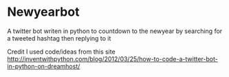 Newyearbot
==========

A twitter bot writen in python to countdown to the newyear by searching for a tweeted hashtag then replying to it

Credit I used code/ideas from this site http://inventwithpython.com/blog/2012/03/25/how-to-code-a-twitter-bot-in-python-on-dreamhost/
